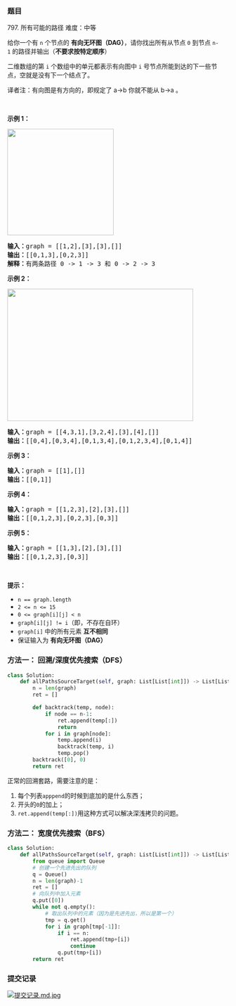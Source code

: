 ### 题目
797\. 所有可能的路径
难度：中等
<p>给你一个有&nbsp;<code>n</code>&nbsp;个节点的 <strong>有向无环图（DAG）</strong>，请你找出所有从节点 <code>0</code>&nbsp;到节点 <code>n-1</code>&nbsp;的路径并输出（<strong>不要求按特定顺序</strong>）</p>

<p>二维数组的第 <code>i</code> 个数组中的单元都表示有向图中 <code>i</code> 号节点所能到达的下一些节点，空就是没有下一个结点了。</p>

<p>译者注：有向图是有方向的，即规定了 a→b 你就不能从 b→a 。</p>

<p>&nbsp;</p>

<p><strong>示例 1：</strong></p>

<p><img style="height: 242px; width: 242px;" src="https://assets.leetcode.com/uploads/2020/09/28/all_1.jpg" alt=""></p>

<pre><strong>输入：</strong>graph = [[1,2],[3],[3],[]]
<strong>输出：</strong>[[0,1,3],[0,2,3]]
<strong>解释：</strong>有两条路径 0 -&gt; 1 -&gt; 3 和 0 -&gt; 2 -&gt; 3
</pre>

<p><strong>示例 2：</strong></p>

<p><img style="height: 301px; width: 423px;" src="https://assets.leetcode.com/uploads/2020/09/28/all_2.jpg" alt=""></p>

<pre><strong>输入：</strong>graph = [[4,3,1],[3,2,4],[3],[4],[]]
<strong>输出：</strong>[[0,4],[0,3,4],[0,1,3,4],[0,1,2,3,4],[0,1,4]]
</pre>

<p><strong>示例 3：</strong></p>

<pre><strong>输入：</strong>graph = [[1],[]]
<strong>输出：</strong>[[0,1]]
</pre>

<p><strong>示例 4：</strong></p>

<pre><strong>输入：</strong>graph = [[1,2,3],[2],[3],[]]
<strong>输出：</strong>[[0,1,2,3],[0,2,3],[0,3]]
</pre>

<p><strong>示例 5：</strong></p>

<pre><strong>输入：</strong>graph = [[1,3],[2],[3],[]]
<strong>输出：</strong>[[0,1,2,3],[0,3]]
</pre>

<p>&nbsp;</p>

<p><strong>提示：</strong></p>

<ul>
	<li><code>n == graph.length</code></li>
	<li><code>2 &lt;= n &lt;= 15</code></li>
	<li><code>0 &lt;= graph[i][j] &lt; n</code></li>
	<li><code>graph[i][j] != i</code>（即，不存在自环）</li>
	<li><code>graph[i]</code> 中的所有元素 <strong>互不相同</strong></li>
	<li>保证输入为 <strong>有向无环图（DAG）</strong></li>
</ul>


### 方法一：  回溯/深度优先搜索（DFS）
``` python
class Solution:
    def allPathsSourceTarget(self, graph: List[List[int]]) -> List[List[int]]:
        n = len(graph)
        ret = []

        def backtrack(temp, node):
            if node == n-1:
                ret.append(temp[:])
                return
            for i in graph[node]:
                temp.append(i)
                backtrack(temp, i)
                temp.pop()
        backtrack([0], 0)
        return ret
```
正常的回溯套路，需要注意的是：
1. 每个列表`apppend`的时候到底加的是什么东西；
2. 开头的`0`的加上；
3. `ret.append(temp[:])`用这种方式可以解决深浅拷贝的问题。

### 方法二： 宽度优先搜索（BFS）
``` python
class Solution:
    def allPathsSourceTarget(self, graph: List[List[int]]) -> List[List[int]]:
        from queue import Queue
        # 创建一个先进先出的队列
        q = Queue()
        n = len(graph)-1
        ret = []
        # 向队列中加入元素
        q.put([0])
        while not q.empty():
            # 取出队列中的元素（因为是先进先出，所以是第一个）
            tmp = q.get()
            for i in graph[tmp[-1]]:
                if i == n:
                    ret.append(tmp+[i])
                    continue
                q.put(tmp+[i])
        return ret
```

### 提交记录
[![提交记录.md.jpg](https://z3.ax1x.com/2021/08/26/hKFuX8.md.jpg)](https://imgtu.com/i/hKFuX8)